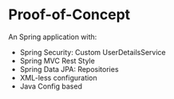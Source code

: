 Proof-of-Concept
====================

An Spring application with:

* Spring Security: Custom UserDetailsService
* Spring MVC Rest Style
* Spring Data JPA:  Repositories
* XML-less configuration
* Java Config based


